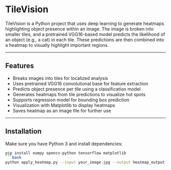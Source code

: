 # TileVision

TileVision is a Python project that uses deep learning to generate heatmaps highlighting object presence within an image. The image is broken into smaller tiles, and a pretrained VGG16-based model predicts the likelihood of an object (e.g., a cat) in each tile. These predictions are then combined into a heatmap to visually highlight important regions.

---

## Features

- Breaks images into tiles for localized analysis  
- Uses pretrained VGG16 convolutional base for feature extraction  
- Predicts object presence per tile using a classification model  
- Generates heatmaps from tile predictions to visualize hot spots  
- Supports regression model for bounding box prediction 
- Visualization with Matplotlib to display heatmaps  
- Saves heatmap as an image file for further use

---

## Installation

Make sure you have Python 3 and install dependencies:

```bash
pip install numpy opencv-python tensorflow matplotlib
```bash
python apply_heatmap.py --input your_image.jpg --output heatmap_output.jpg


